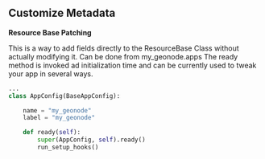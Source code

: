 ## Customize Metadata

**Resource Base Patching**

This is a way to add fields directly to the ResourceBase Class without actually modifying it.
Can be done from my_geonode.apps
The ready method is invoked ad initialization time and can be currently used to tweak your app in several ways.

```python
...
class AppConfig(BaseAppConfig):

    name = "my_geonode"
    label = "my_geonode"

    def ready(self):
        super(AppConfig, self).ready()
        run_setup_hooks()
```

